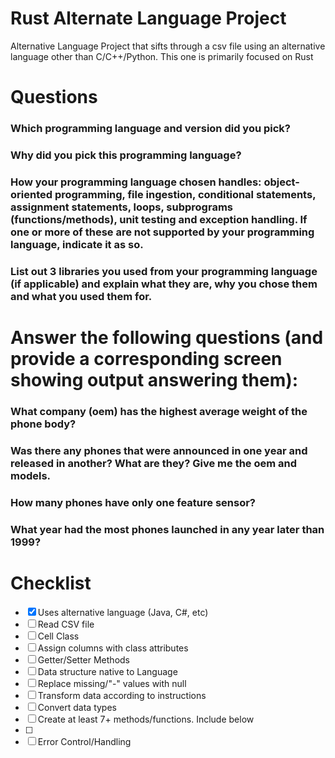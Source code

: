 # Rust Alternate Language Project
Alternative Language Project that sifts through a csv file using an alternative language other than C/C++/Python. This one is primarily focused on Rust

# Questions
### Which programming language and version did you pick?

### Why did you pick this programming language?

### How your programming language chosen handles: object-oriented programming, file ingestion, conditional statements, assignment statements, loops, subprograms (functions/methods), unit testing and exception handling. If one or more of these are not supported by your programming language, indicate it as so. 

### List out 3 libraries you used from your programming language (if applicable) and explain what they are, why you chose them and what you used them for.

# Answer the following questions (and provide a corresponding screen showing output answering them):
### What company (oem) has the highest average weight of the phone body?

### Was there any phones that were announced in one year and released in another? What are they? Give me the oem and models.

### How many phones have only one feature sensor?

### What year had the most phones launched in any year later than 1999? 

# Checklist

* [x] Uses alternative language (Java, C#, etc)
* [ ] Read CSV file
* [ ] Cell Class
* [ ] Assign columns with class attributes
* [ ] Getter/Setter Methods
* [ ] Data structure native to Language
* [ ] Replace missing/"-" values with null
* [ ] Transform data according to instructions
* [ ] Convert data types
* [ ] Create at least 7+ methods/functions. Include below
* [ ]
* [ ] Error Control/Handling
